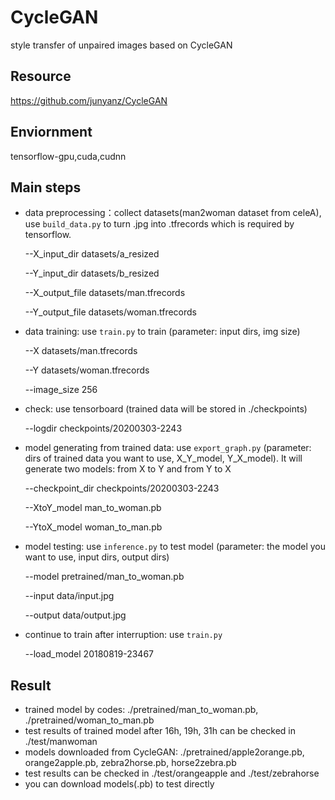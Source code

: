 # CycleGAN
 style transfer of unpaired images based on CycleGAN


## Resource
https://github.com/junyanz/CycleGAN

## Enviornment
tensorflow-gpu,cuda,cudnn

## Main steps
* data preprocessing：collect datasets(man2woman dataset from celeA), use `build_data.py` to turn .jpg into .tfrecords which is required by tensorflow.

     --X_input_dir datasets/a_resized
     
     --Y_input_dir datasets/b_resized

     --X_output_file datasets/man.tfrecords

     --Y_output_file datasets/woman.tfrecords

* data training: use `train.py` to train (parameter: input dirs, img size)
     
     --X datasets/man.tfrecords

     --Y datasets/woman.tfrecords
     
     --image_size 256


* check: use tensorboard (trained data will be stored in ./checkpoints)

     --logdir checkpoints/20200303-2243 
     

* model generating from trained data: use `export_graph.py` (parameter: dirs of trained data you want to use, X_Y_model, Y_X_model). It will generate two models: from X to Y and from Y to X

    --checkpoint_dir checkpoints/20200303-2243

    --XtoY_model man_to_woman.pb

    --YtoX_model woman_to_man.pb

* model testing: use `inference.py` to test model (parameter: the model you want to use, input dirs, output dirs)

    --model pretrained/man_to_woman.pb

    --input data/input.jpg

    --output data/output.jpg
    
* continue to train after interruption: use `train.py`

    --load_model 20180819-23467

## Result
* trained model by codes: ./pretrained/man_to_woman.pb, ./pretrained/woman_to_man.pb
* test results of trained model after 16h, 19h, 31h can be checked in ./test/manwoman
* models downloaded from CycleGAN: ./pretrained/apple2orange.pb, orange2apple.pb, zebra2horse.pb, horse2zebra.pb
* test results can be checked in ./test/orangeapple and ./test/zebrahorse
* you can download models(.pb) to test directly
